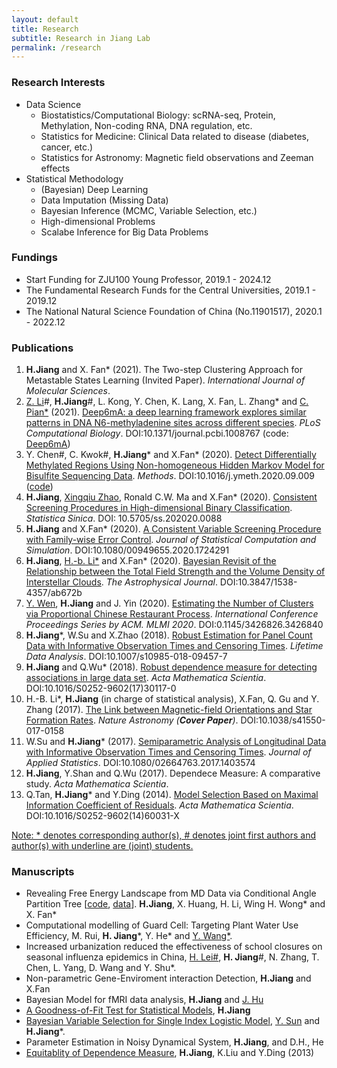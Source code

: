 ```yaml
---
layout: default
title: Research
subtitle: Research in Jiang Lab
permalink: /research
---
```


### Research Interests 
- Data Science
    - Biostatistics/Computational Biology: scRNA-seq, Protein, Methylation, Non-coding RNA, DNA regulation, etc.
    - Statistics for Medicine: Clinical Data related to disease (diabetes, cancer, etc.)
    - Statistics for Astronomy: Magnetic field observations and Zeeman effects
- Statistical Methodology
    - (Bayesian) Deep Learning 
    - Data Imputation (Missing Data)
    - Bayesian Inference (MCMC, Variable Selection, etc.)
    - High-dimensional Problems
    - Scalabe Inference for Big Data Problems
 
### Fundings
- Start Funding for ZJU100 Young Professor, 2019.1 - 2024.12
- The Fundamental Research Funds for the Central Universities, 2019.1 - 2019.12
- The National Natural Science Foundation of China (No.11901517), 2020.1 - 2022.12

### Publications 
1. **H.Jiang** and X. Fan\* (2021). The Two-step Clustering Approach for Metastable States Learning (Invited Paper). *International Journal of Molecular Sciences*.
1. <u>Z. Li</u>\#, **H.Jiang**\#, L. Kong, Y. Chen, K. Lang, X. Fan, L. Zhang\* and [C. Pian\*](http://www.pianlab.cn/) (2021). [Deep6mA: a deep learning framework explores similar patterns in DNA N6-methyladenine sites across different species]( https://doi.org/10.1371/journal.pcbi.1008767). *PLoS Computational Biology*. DOI:10.1371/journal.pcbi.1008767 (code: [Deep6mA](http://www.pianlab.cn/deep6ma/))
1. Y. Chen\#, C. Kwok\#, **H.Jiang**\* and X.Fan\* (2020). [Detect Differentially Methylated Regions Using Non-homogeneous Hidden Markov Model for Bisulfite Sequencing Data](https://doi.org/10.1016/j.ymeth.2020.09.009). *Methods*. DOI:10.1016/j.ymeth.2020.09.009 ([code](/resources/BSDMR.zip))
1. **H.Jiang**, [Xingqiu Zhao](https://www.polyu.edu.hk/ama/staff/zhaoxq/index.html), Ronald C.W. Ma and X.Fan\* (2020). [Consistent Screening Procedures in High-dimensional Binary Classification](http://www3.stat.sinica.edu.tw/preprint/SS-2020-0088_Preprint.pdf). *Statistica Sinica*. DOI: 10.5705/ss.202020.0088
1. **H.Jiang** and X.Fan\* (2020). [A Consistent Variable Screening Procedure with Family-wise Error Control](https://doi.org/10.1080/00949655.2020.1724291). *Journal of Statistical Computation and Simulation*. DOI:10.1080/00949655.2020.1724291
1. **H.Jiang**, [H.-b. Li\*](http://www.phy.cuhk.edu.hk/new/people/teaching/hbli.html) and X.Fan\* (2020). [Bayesian Revisit of the Relationship between the Total Field Strength and the Volume Density of Interstellar Clouds](https://doi.org/10.3847/1538-4357/ab672b). *The Astrophysical Journal*. DOI:10.3847/1538-4357/ab672b
1. <u>Y. Wen</u>, **H.Jiang** and J. Yin (2020). [Estimating the Number of Clusters via Proportional Chinese Restaurant Process](https://doi.org/10.1145/3426826.3426840). *International Conference Proceedings Series by ACM. MLMI 2020*. DOI:0.1145/3426826.3426840
1. **H.Jiang**\*, W.Su and X.Zhao (2018). [Robust Estimation for Panel Count Data with Informative Observation Times and Censoring Times](https://doi.org/10.1007/s10985-018-09457-7). *Lifetime Data Analysis*. DOI:10.1007/s10985-018-09457-7
1. **H.Jiang** and Q.Wu\* (2018). [Robust dependence measure for detecting associations in large data set](https://doi.org/10.1016/S0252-9602(17)30117-0). *Acta Mathematica Scientia*. DOI:10.1016/S0252-9602(17)30117-0
1. H.-B. Li\*, **H.Jiang** (in charge of statistical analysis), X.Fan, Q. Gu and Y. Zhang (2017). [The Link between Magnetic-field Orientations and Star Formation Rates](https://doi.org/10.1038/s41550-017-0158). *Nature Astronomy (**Cover Paper**)*. DOI:10.1038/s41550-017-0158
1. W.Su and **H.Jiang**\* (2017). [Semiparametric Analysis of Longitudinal Data with Informative Observation Times and Censoring Times](https://doi.org/10.1080/02664763.2017.1403574). *Journal of Applied Statistics*. DOI:10.1080/02664763.2017.1403574
1. **H.Jiang**, Y.Shan and Q.Wu (2017). Dependece Measure: A comparative study. *Acta Mathematica Scientia*.
1. Q.Tan, **H.Jiang**\* and Y.Ding (2014). [Model Selection Based on Maximal Information Coefficient of Residuals](https://doi.org/10.1016/S0252-9602(14)60031-X). *Acta Mathematica Scientia*. DOI:10.1016/S0252-9602(14)60031-X

[Note: \* denotes corresponding author(s), \# denotes joint first authors and author(s) with underline are (joint) students.](/resources)

### Manuscripts 
- Revealing Free Energy Landscape from MD Data via Conditional Angle Partition Tree [[code](/resources/capt.zip), [data](/resources/ala-traj.zip)]. **H.Jiang**, X. Huang, H. Li, Wing H. Wong\* and X. Fan\* 
- Computational modelling of Guard Cell: Targeting Plant Water Use Efficiency, M. Rui, **H. Jiang**\*, Y. He\* and [Y. Wang\*](https://person.zju.edu.cn/wangyz).
- Increased urbanization reduced the effectiveness of school closures on seasonal influenza epidemics in China,
[H. Lei\#](https://person.zju.edu.cn/0018217), **H. Jiang**\#, N. Zhang, T. Chen, L. Yang, D. Wang and Y. Shu\*.
- Non-parametric Gene-Enviroment interaction Detection, **H.Jiang** and X.Fan
- Bayesian Model for fMRI data analysis, **H.Jiang** and [J. Hu](http://math-faculty.xmu.edu.cn/display.aspx?tid=131&AspxAutoDetectCookieSupport=1)
- [A Goodness-of-Fit Test for Statistical Models](https://arxiv.org/pdf/2006.08864.pdf), **H.Jiang**
- [Bayesian Variable Selection for Single Index Logistic Model](https://arxiv.org/pdf/2012.06199.pdf), <u>Y. Sun</u> and **H.Jiang**\*.
- Parameter Estimation in Noisy Dynamical System, **H.Jiang**, and  D.H., He
- [Equitablity of Dependence Measure](https://arxiv.org/pdf/1501.02102.pdf), **H.Jiang**, K.Liu and Y.Ding (2013)
